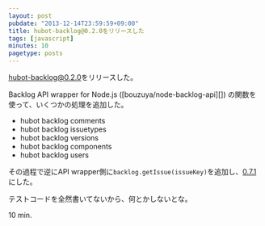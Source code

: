 ```yaml
---
layout: post
pubdate: "2013-12-14T23:59:59+09:00"
title: hubot-backlog@0.2.0をリリースした
tags: [javascript]
minutes: 10
pagetype: posts
---
```

[hubot-backlog@0.2.0][bouzuya/hubot-backlog@0.2.0]をリリースした。

Backlog API wrapper for Node.js ([bouzuya/node-backlog-api][]) の関数を使って、いくつかの処理を追加した。

- hubot backlog comments
- hubot backlog issuetypes
- hubot backlog versions
- hubot backlog components
- hubot backlog users

その過程で逆にAPI wrapper側に`backlog.getIssue(issueKey)`を追加し、[0.7.1][bouzuya/node-backlog-api@0.7.1]にした。

テストコードを全然書いてないから、何とかしないとな。

10 min.

[bouzuya/hubot-backlog@0.2.0]: https://github.com/bouzuya/hubot-backlog/tree/0.2.0/
[bouzuya/node-backlog-api@0.7.1]: https://github.com/bouzuya/node-backlog-api/tree/0.7.1/

